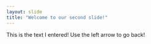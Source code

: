 ```yaml
---
layout: slide
title: "Welcome to our second slide!"
---
```

This is the text I entered!
Use the left arrow to go back!
